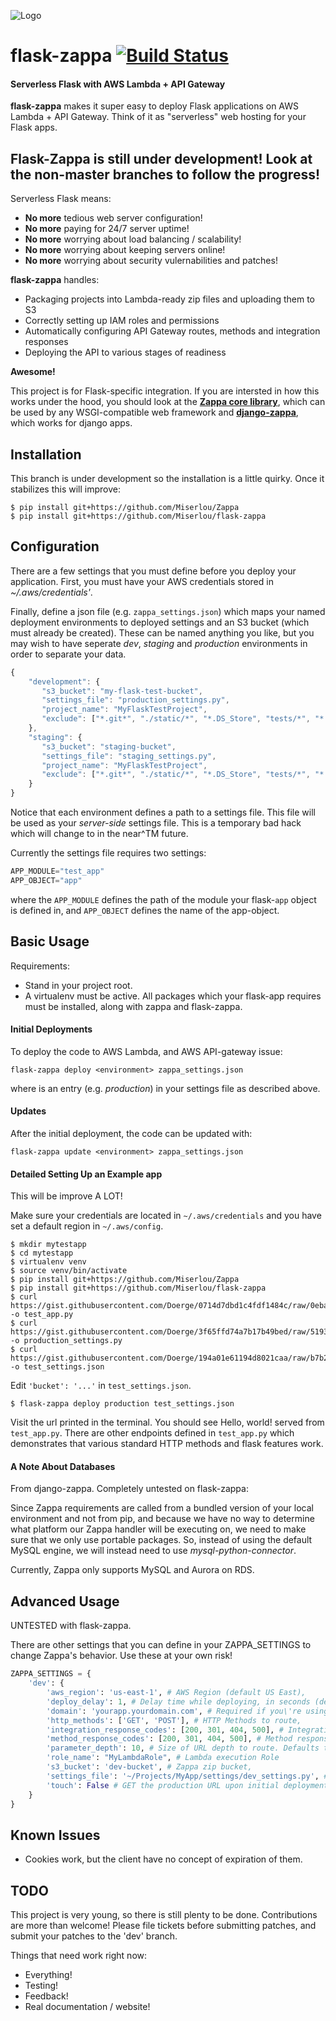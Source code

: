 ![Logo](http://i.imgur.com/vLflpND.gif)
# flask-zappa [![Build Status](https://travis-ci.org/Miserlou/flask-zappa.svg)](https://travis-ci.org/Miserlou/flask-zappa)
#### Serverless Flask with AWS Lambda + API Gateway

**flask-zappa** makes it super easy to deploy Flask applications on AWS Lambda + API Gateway. Think of it as "serverless" web hosting for your Flask apps.

## Flask-Zappa is still under development! Look at the non-master branches to follow the progress! 

Serverless Flask means:

* **No more** tedious web server configuration!
* **No more** paying for 24/7 server uptime!
* **No more** worrying about load balancing / scalability!
* **No more** worrying about keeping servers online!
* **No more** worrying about security vulernabilities and patches!

**flask-zappa** handles:

* Packaging projects into Lambda-ready zip files and uploading them to S3
* Correctly setting up IAM roles and permissions
* Automatically configuring API Gateway routes, methods and integration responses
* Deploying the API to various stages of readiness

__Awesome!__

This project is for Flask-specific integration. If you are intersted in how this works under the hood, you should look at the **[Zappa core library](https://github.com/Miserlou/Zappa)**, which can be used by any WSGI-compatible web framework and **[django-zappa](https://github.com/Miserlou/django-zappa)**, which works for django apps.

## Installation

This branch is under development so the installation is a little quirky. Once it stabilizes this will improve:

    $ pip install git+https://github.com/Miserlou/Zappa
    $ pip install git+https://github.com/Miserlou/flask-zappa

## Configuration

There are a few settings that you must define before you deploy your application. First, you must have your AWS credentials stored in _~/.aws/credentials'_.

Finally, define a json file (e.g. `zappa_settings.json`) which maps your named deployment environments to deployed settings and an S3 bucket (which must already be created). These can be named anything you like, but you may wish to have seperate _dev_, _staging_ and _production_ environments in order to separate your data.

```javascript
{
    "development": {
       "s3_bucket": "my-flask-test-bucket",
       "settings_file": "production_settings.py",
       "project_name": "MyFlaskTestProject",
       "exclude": ["*.git*", "./static/*", "*.DS_Store", "tests/*", "*.zip"]
    },
    "staging": {
       "s3_bucket": "staging-bucket",
       "settings_file": "staging_settings.py",
       "project_name": "MyFlaskTestProject",
       "exclude": ["*.git*", "./static/*", "*.DS_Store", "tests/*", "*.zip"]
    }
}
```

Notice that each environment defines a path to a settings file. This file will be used as your _server-side_ settings file. This is a temporary bad hack which will change to in the near^TM future.

Currently the settings file requires two settings:

```python
APP_MODULE="test_app"
APP_OBJECT="app"
```

where the `APP_MODULE` defines the path of the module your flask-`app` object is defined in, and `APP_OBJECT` defines the name of the app-object.

## Basic Usage

Requirements:
* Stand in your project root.
* A virtualenv must be active. All packages which your flask-app requires must be installed, along with zappa and flask-zappa.

#### Initial Deployments

To deploy the code to AWS Lambda, and  AWS API-gateway issue:

    flask-zappa deploy <environment> zappa_settings.json

where _<environment>_ is an entry (e.g. _production_) in your settings file as described above.

#### Updates

After the initial deployment, the code can be updated with:

    flask-zappa update <environment> zappa_settings.json

#### Detailed Setting Up an Example app

This will be improve A LOT!

Make sure your credentials are located in `~/.aws/credentials` and you have set a default region in `~/.aws/config`.

    $ mkdir mytestapp
    $ cd mytestapp
    $ virtualenv venv
    $ source venv/bin/activate
    $ pip install git+https://github.com/Miserlou/Zappa
    $ pip install git+https://github.com/Miserlou/flask-zappa
    $ curl https://gist.githubusercontent.com/Doerge/0714d7dbd1c4fdf1484c/raw/0ebaa6ba57c240393ff11abfb1703eeabd522c1b/test_app.py -o test_app.py
    $ curl https://gist.githubusercontent.com/Doerge/3f65ffd74a7b17b49bed/raw/5193db75775bbe1a3523aa655c03dde037b7c6a6/production_settings.py -o production_settings.py
    $ curl https://gist.githubusercontent.com/Doerge/194a01e61194d8021caa/raw/b7b2b9624de3eb4c5167b519cdfc3c57c42ad83a/test_settings.json -o test_settings.json

Edit `'bucket': '...'` in `test_settings.json`.

    $ flask-zappa deploy production test_settings.json

Visit the url printed in the terminal. You should see Hello, world! served from `test_app.py`. There are other endpoints defined in `test_app.py` which demonstrates that various standard HTTP methods and flask features work.

#### A Note About Databases

From django-zappa. Completely untested on flask-zappa:

Since Zappa requirements are called from a bundled version of your local environment and not from pip, and because we have no way to determine what platform our Zappa handler will be executing on, we need to make sure that we only use portable packages. So, instead of using the default MySQL engine, we will instead need to use _mysql-python-connector_.

Currently, Zappa only supports MySQL and Aurora on RDS.


## Advanced Usage

UNTESTED with flask-zappa.

There are other settings that you can define in your ZAPPA_SETTINGS
to change Zappa's behavior. Use these at your own risk!

```python
ZAPPA_SETTINGS = {
    'dev': {
        'aws_region': 'us-east-1', # AWS Region (default US East),
        'deploy_delay': 1, # Delay time while deploying, in seconds (default 1)
        'domain': 'yourapp.yourdomain.com', # Required if you\'re using a domain
        'http_methods': ['GET', 'POST'], # HTTP Methods to route,
        'integration_response_codes': [200, 301, 404, 500], # Integration response status codes to route
        'method_response_codes': [200, 301, 404, 500], # Method response status codes to route
        'parameter_depth': 10, # Size of URL depth to route. Defaults to 5.
        'role_name': "MyLambdaRole", # Lambda execution Role
        's3_bucket': 'dev-bucket', # Zappa zip bucket,
        'settings_file': '~/Projects/MyApp/settings/dev_settings.py', # Server side settings file location,
        'touch': False # GET the production URL upon initial deployment (default True)
    }
}
```

## Known Issues

* Cookies work, but the client have no concept of expiration of them.

## TODO

This project is very young, so there is still plenty to be done. Contributions are more than welcome! Please file tickets before submitting patches, and submit your patches to the 'dev' branch.

Things that need work right now:

* Everything!
* Testing!
* Feedback!
* Real documentation / website!
